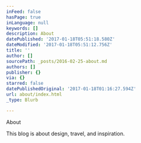 ```yaml
---
inFeed: false
hasPage: true
inLanguage: null
keywords: []
description: About
datePublished: '2017-01-18T05:51:18.580Z'
dateModified: '2017-01-18T05:51:12.756Z'
title: ''
author: []
sourcePath: _posts/2016-02-25-about.md
authors: []
publisher: {}
via: {}
starred: false
datePublishedOriginal: '2017-01-18T01:16:27.594Z'
url: about/index.html
_type: Blurb

---
```

About

This blog is about design, travel, and inspiration.
